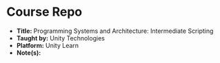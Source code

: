 # Course Repo

- **Title:** Programming Systems and Architecture: Intermediate Scripting
- **Taught by:** Unity Technologies
- **Platform:** Unity Learn
- **Note(s):**
